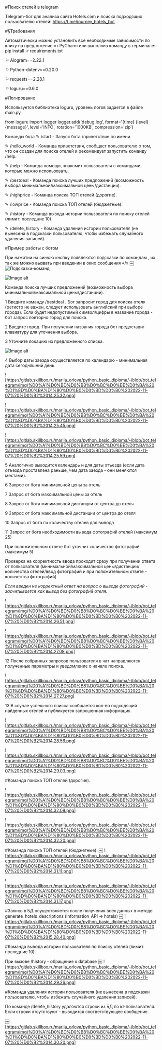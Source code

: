 #Поиск отелей в telegram 


Telegram-бот для анализа сайта Hotels.com и поиска подходящих пользователю отелей: https://t.me/journey_hotels_bot



#§Требования 

Автоматически можно установить все необходимые зависимости по клику на предложение от PyCharm или выполнив команду в терминале: pip install -r requirements.txt

⚐ Aiogram==2.22.1

⚐ Python-dotenv==0.20.0

⚐ requests==2.28.1

⚐ loguru==0.6.0


#Логирование

Используется библиотека loguru, уровень логов задается в файле main.py

from loguru import logger
logger.add('debug.log', format='{time} {level} {message}', level='INFO', rotation='1000KB', compression='zip')

Команды бота
✎ /start  - Запуск бота /приветствие по имени.

✎ /hello_world - Команда приветствия, сообщает пользователю о том, что он создан для поиска отелей и рекомендует запустить команду /help.

✎ /help - Команда помощи, знакомит пользователя с командами, которые можно использовать.

✎ /bestdeal - Команда поиска лучших предложений (возможность выбора минимальной/максимальной цены/дистанции).

✎ /highprice - Команда поиска ТОП отелей (дорогие).

✎ /lowprice - Команда поиска ТОП отелей (бюджетные).

✎ /history - Команда вывода истории пользователя по поиску отелей (лимит: последние 10).

✎ /delete_history - Команда удаления истории пользователя (не вынесена в подсказки пользователю, чтобы избежать случайного удаления записей).



#Пример работы с ботом

При нажатии на синюю кнопку появляются подсказки по командам , их так же можно вызвать при введении в окно сообщения «/»
￼
<image src="https://gitlab.skillbox.ru/mariia_orlova/python_basic_diploma/-/blob/bot_telegram/img/%D0%A1%D0%BD%D0%B8%D0%BC%D0%BE%D0%BA%20%D1%8D%D0%BA%D1%80%D0%B0%D0%BD%D0%B0%202022-11-07%20%D0%B2%2014.29.47.png" alt="Подсказки-команд">

![Image alt](https://gitlab.skillbox.ru/mariia_orlova/python_basic_diploma/-/blob/bot_telegram/img/%D0%A1%D0%BD%D0%B8%D0%BC%D0%BE%D0%BA%20%D1%8D%D0%BA%D1%80%D0%B0%D0%BD%D0%B0%202022-11-07%20%D0%B2%2014.29.54.png)

Команда поиска лучших предложений (возможность выбора минимальной/максимальной цены/дистанции).

1  Введите команду /bestdeal . Бот запросит город для поиска отеля (регистр не важен, следует использовать английский при выборе города).
Если будет недопустимый символ/цифры в название города - бот запрос повторно город для поиска.

2 Введите город.
При получении названия города бот предоставит клавиатуру для уточнения выбора. 

3 Уточните локацию из предложенного списка.

![Image alt](https://gitlab.skillbox.ru/mariia_orlova/python_basic_diploma/-/blob/bot_telegram/img/%D0%A1%D0%BD%D0%B8%D0%BC%D0%BE%D0%BA%20%D1%8D%D0%BA%D1%80%D0%B0%D0%BD%D0%B0%202022-11-07%20%D0%B2%2014.25.25.png)

4 Выбор даты заезда осуществляется по календарю - минимальная дата сегодняшний день.

![https://gitlab.skillbox.ru/mariia_orlova/python_basic_diploma/-/blob/bot_telegram/img/%D0%A1%D0%BD%D0%B8%D0%BC%D0%BE%D0%BA%20%D1%8D%D0%BA%D1%80%D0%B0%D0%BD%D0%B0%202022-11-07%20%D0%B2%2014.25.32.png]

![https://gitlab.skillbox.ru/mariia_orlova/python_basic_diploma/-/blob/bot_telegram/img/%D0%A1%D0%BD%D0%B8%D0%BC%D0%BE%D0%BA%20%D1%8D%D0%BA%D1%80%D0%B0%D0%BD%D0%B0%202022-11-07%20%D0%B2%2014.25.45.png]

![https://gitlab.skillbox.ru/mariia_orlova/python_basic_diploma/-/blob/bot_telegram/img/%D0%A1%D0%BD%D0%B8%D0%BC%D0%BE%D0%BA%20%D1%8D%D0%BA%D1%80%D0%B0%D0%BD%D0%B0%202022-11-07%20%D0%B2%2014.25.59.png]

5 Аналогично выводится календарь и для даты отъезда (если дата отъезда проставлена раньше, чем дата заезда - они меняются местами).

6 Запрос от бота минимальной цены за отель

7 Запрос от бота максимальной цены за отель

8 Запрос от бота минимальной дистанции от центра до отеля

9 Запрос от бота максимальной дистанции от центра до отеля 

10 Запрос от бота по количеству отелей для вывода

11 Запрос от бота необходимости вывода фотографий отелей (максимум 25)

При положительном ответе бот уточнит количество фотографий (максимум 5)

Проверка на корректность ввода проходит сразу при получении ответа от пользователя (минимальной/максимальной цены/дистанции/количества отелей/ввод фотографий и при положительном ответе - количества фотографий).

_Если введен не корректный ответ на вопрос о выводе фотографий - засчитывается как вывод без фотографий отеля._

![https://gitlab.skillbox.ru/mariia_orlova/python_basic_diploma/-/blob/bot_telegram/img/%D0%A1%D0%BD%D0%B8%D0%BC%D0%BE%D0%BA%20%D1%8D%D0%BA%D1%80%D0%B0%D0%BD%D0%B0%202022-11-07%20%D0%B2%2014.26.51.png]

![https://gitlab.skillbox.ru/mariia_orlova/python_basic_diploma/-/blob/bot_telegram/img/%D0%A1%D0%BD%D0%B8%D0%BC%D0%BE%D0%BA%20%D1%8D%D0%BA%D1%80%D0%B0%D0%BD%D0%B0%202022-11-07%20%D0%B2%2014.27.08.png]

12 После собранных запросов пользователя в чат направляются полученные параметры и уведомление о начале поиска.

![https://gitlab.skillbox.ru/mariia_orlova/python_basic_diploma/-/blob/bot_telegram/img/%D0%A1%D0%BD%D0%B8%D0%BC%D0%BE%D0%BA%20%D1%8D%D0%BA%D1%80%D0%B0%D0%BD%D0%B0%202022-11-07%20%D0%B2%2014.27.27.png]

13 В случае успешного поиска сообщается кол-во подходящий найденных отелей и публикуется запрошенная информация.

![https://gitlab.skillbox.ru/mariia_orlova/python_basic_diploma/-/blob/bot_telegram/img/%D0%A1%D0%BD%D0%B8%D0%BC%D0%BE%D0%BA%20%D1%8D%D0%BA%D1%80%D0%B0%D0%BD%D0%B0%202022-11-07%20%D0%B2%2014.28.56.png]

![https://gitlab.skillbox.ru/mariia_orlova/python_basic_diploma/-/blob/bot_telegram/img/%D0%A1%D0%BD%D0%B8%D0%BC%D0%BE%D0%BA%20%D1%8D%D0%BA%D1%80%D0%B0%D0%BD%D0%B0%202022-11-07%20%D0%B2%2014.29.03.png]

#Команда поиска ТОП отелей (дорогие).

![https://gitlab.skillbox.ru/mariia_orlova/python_basic_diploma/-/blob/bot_telegram/img/%D0%A1%D0%BD%D0%B8%D0%BC%D0%BE%D0%BA%20%D1%8D%D0%BA%D1%80%D0%B0%D0%BD%D0%B0%202022-11-07%20%D0%B2%2014.32.08.png]

![https://gitlab.skillbox.ru/mariia_orlova/python_basic_diploma/-/blob/bot_telegram/img/%D0%A1%D0%BD%D0%B8%D0%BC%D0%BE%D0%BA%20%D1%8D%D0%BA%D1%80%D0%B0%D0%BD%D0%B0%202022-11-07%20%D0%B2%2014.32.20.png]

#Команда поиска ТОП отелей (бюджетные).
￼
![https://gitlab.skillbox.ru/mariia_orlova/python_basic_diploma/-/blob/bot_telegram/img/%D0%A1%D0%BD%D0%B8%D0%BC%D0%BE%D0%BA%20%D1%8D%D0%BA%D1%80%D0%B0%D0%BD%D0%B0%202022-11-07%20%D0%B2%2014.31.11.png]

![https://gitlab.skillbox.ru/mariia_orlova/python_basic_diploma/-/blob/bot_telegram/img/%D0%A1%D0%BD%D0%B8%D0%BC%D0%BE%D0%BA%20%D1%8D%D0%BA%D1%80%D0%B0%D0%BD%D0%B0%202022-11-07%20%D0%B2%2014.31.17.png]

#Запись в БД осуществляется после получения всех данных в методе  generate_hotels_descriptions (information_API -> hotels)
￼
![https://gitlab.skillbox.ru/mariia_orlova/python_basic_diploma/-/blob/bot_telegram/img/%D0%A1%D0%BD%D0%B8%D0%BC%D0%BE%D0%BA%20%D1%8D%D0%BA%D1%80%D0%B0%D0%BD%D0%B0%202022-11-07%20%D0%B2%2015.28.40.png]

#Команда вывода истории пользователя по поиску отелей (лимит: последние 10).

При вызове /history - обращение к database
￼
![https://gitlab.skillbox.ru/mariia_orlova/python_basic_diploma/-/blob/bot_telegram/img/%D0%A1%D0%BD%D0%B8%D0%BC%D0%BE%D0%BA%20%D1%8D%D0%BA%D1%80%D0%B0%D0%BD%D0%B0%202022-11-07%20%D0%B2%2014.29.26.png]

#Команда удаления истории пользователя (не вынесена в подсказки пользователю, чтобы избежать случайного удаления записей).

По команде /delete_history удаляются строки из БД по id-пользователя.
Если строки отсутствуют - выводится соответствующее сообщение.

￼![https://gitlab.skillbox.ru/mariia_orlova/python_basic_diploma/-/blob/bot_telegram/img/%D0%A1%D0%BD%D0%B8%D0%BC%D0%BE%D0%BA%20%D1%8D%D0%BA%D1%80%D0%B0%D0%BD%D0%B0%202022-11-07%20%D0%B2%2014.30.20.png]

